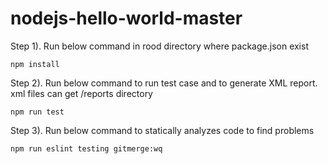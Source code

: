 # nodejs-hello-world-master


Step 1). Run below command in rood directory where package.json exist

	npm install

Step 2). Run below command to run test case and to generate XML report. xml files can get /reports directory

	npm run test	

Step 3). Run below command to statically analyzes code to find problems

	npm run eslint testing gitmerge:wq

